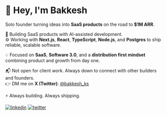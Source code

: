 # 👋 Hey, I'm Bakkesh

Solo founder turning ideas into **SaaS products** on the road to **$1M ARR**.

🚀 Building SaaS products with AI-assisted development.  
⚙️ Working with **Next.js**, **React**, **TypeScript**, **Node.js**, and **Postgres** to ship reliable, scalable software.  

💡 Focused on **SaaS**, **Software 3.0**, and a **distribution first mindset**  combining product and growth from day one.  

📬 Not open for client work. Always down to connect with other builders and founders.  
👉 DM me on **X (Twitter)**: [@bakkesh_ks](https://x.com/bakkesh_ks)

⚡ Always building. Always shipping.



[![linkedin](https://img.shields.io/badge/linkedin-0A66C2?style=for-the-badge&logo=linkedin&logoColor=white)](https://www.linkedin.com/in/bakkeshks/) 
[![twitter](https://img.shields.io/badge/twitter-1DA1F2?style=for-the-badge&logo=twitter&logoColor=white)](https://twitter.com/bakkesh_ks/)

